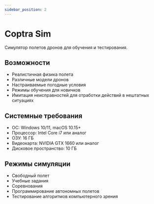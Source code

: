 ```yaml
---
sidebar_position: 2
---
```


# Coptra Sim

Симулятор полетов дронов для обучения и тестирования.

## Возможности

- Реалистичная физика полета
- Различные модели дронов
- Настраиваемые погодные условия
- Режимы обучения для новичков
- Имитация неисправностей для отработки действий в нештатных ситуациях

## Системные требования

- ОС: Windows 10/11, macOS 10.15+
- Процессор: Intel Core i7 или аналог
- ОЗУ: 16 ГБ
- Видеокарта: NVIDIA GTX 1660 или аналог
- Дисковое пространство: 10 ГБ

## Режимы симуляции

- Свободный полет
- Учебные задания
- Соревнования
- Программирование автономных полетов
- Тестирование алгоритмов компьютерного зрения 